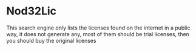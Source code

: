 # Nod32Lic

This search engine only lists the licenses found on the internet in a public way, it does not generate any, most of them should be trial licenses, then you should buy the original licenses
